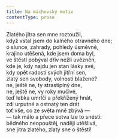 ```yaml
---
title: Na máchovský motiv
contentType: prose
---
```


Zlatého jitra sen mne roztoužil,  
když vstal jsem do kalného otravného dne;  
ó slunce, zahrady, pohledy úsměvné,  
krajino utěšená, kde jsem doma byl,  
ve štěstí pobýval dřív nežli uvězněn,  
kde je, kdy najdu jen stan lásky své,  
kdy opět radostí svých jitřní sen,  
zlatý sen svobody, volnosti blažené?  
ne, ještě ne, ty strastiplný dne,  
ne, ještě ne, vy roky mučivé,  
teď lebka umrlčí a překřížený hnát,  
zdi urputné a ostnatý ten drát  
toť vše, co ze světa mně zbývá —  
— tak málo a přece sotva lze to snésti:  
bědného neopouštěj, naději utěšlivá,  
sne jitra zlatého, zlatý sne o štěstí!
